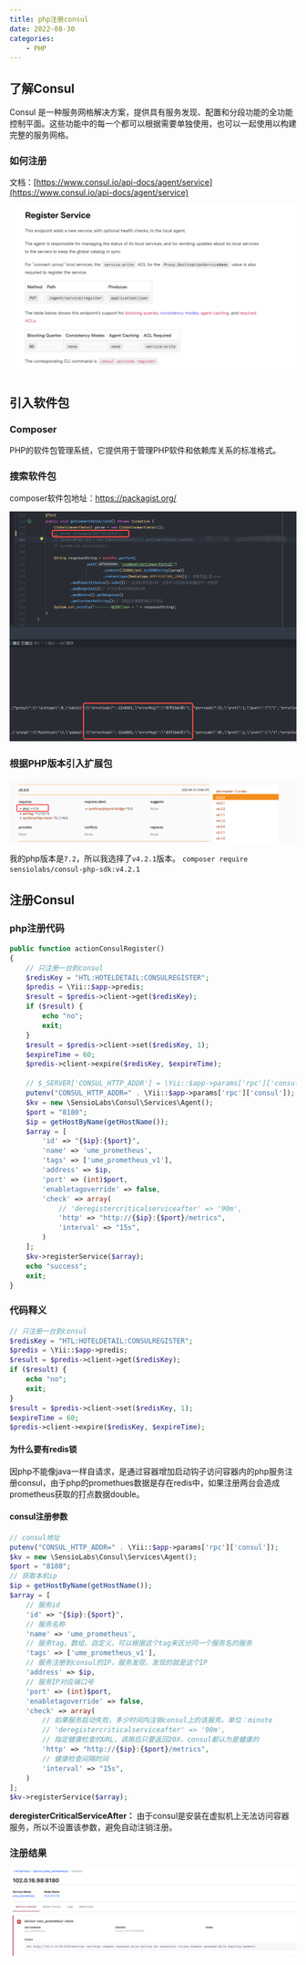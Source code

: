 ```yaml
---
title: php注册consul
date: 2022-08-30
categories:
    - PHP
---
```

## 了解Consul

Consul 是一种服务网格解决方案，提供具有服务发现、配置和分段功能的全功能控制平面。这些功能中的每一个都可以根据需要单独使用，也可以一起使用以构建完整的服务网格。

### 如何注册

文档：[https://www.consul.io/api-docs/agent/service](https://www.consul.io/api-docs/agent/service)

![](asynccode-3.png)

## 引入软件包

### Composer

PHP的软件包管理系统，它提供用于管理PHP软件和依赖库关系的标准格式。

### 搜索软件包

composer软件包地址：https://packagist.org/

![](../Java请求参数注解验证并统一处理/asynccode.png)

### 根据PHP版本引入扩展包

![](asynccode-1.png)

我的php版本是`7.2`，所以我选择了`v4.2.1`版本。
`composer require sensiolabs/consul-php-sdk:v4.2.1`

## 注册Consul

### php注册代码

```PHP
public function actionConsulRegister()
{
    // 只注册一台到consul
    $redisKey = "HTL:HOTELDETAIL:CONSULREGISTER";
    $predis = \Yii::$app->predis;
    $result = $predis->client->get($redisKey);
    if ($result) {
        echo "no";
        exit;
    }
    $result = $predis->client->set($redisKey, 1);
    $expireTime = 60;
    $predis->client->expire($redisKey, $expireTime);

    // $_SERVER['CONSUL_HTTP_ADDR'] = \Yii::$app->params['rpc']['consul'];
    putenv("CONSUL_HTTP_ADDR=" . \Yii::$app->params['rpc']['consul']);
    $kv = new \SensioLabs\Consul\Services\Agent();
    $port = "8180";
    $ip = getHostByName(getHostName());
    $array = [
        'id' => "{$ip}:{$port}",
        'name' => 'ume_prometheus',
        'tags' => ['ume_prometheus_v1'],
        'address' => $ip,
        'port' => (int)$port,
        'enabletagoverride' => false,
        'check' => array(
            // 'deregistercriticalserviceafter' => '90m',
            'http' => "http://{$ip}:{$port}/metrics",
            'interval' => "15s",
        )
    ];
    $kv->registerService($array);
    echo "success";
    exit;
}
```

### 代码释义

```PHP
// 只注册一台到consul
$redisKey = "HTL:HOTELDETAIL:CONSULREGISTER";
$predis = \Yii::$app->predis;
$result = $predis->client->get($redisKey);
if ($result) {
    echo "no";
    exit;
}
$result = $predis->client->set($redisKey, 1);
$expireTime = 60;
$predis->client->expire($redisKey, $expireTime);
```

#### 为什么要有redis锁

因php不能像java一样自请求，是通过容器增加启动钩子访问容器内的php服务注册consul，由于php的promethues数据是存在redis中，如果注册两台会造成prometheus获取的打点数据double。

#### consul注册参数

```PHP
// consul地址
putenv("CONSUL_HTTP_ADDR=" . \Yii::$app->params['rpc']['consul']);
$kv = new \SensioLabs\Consul\Services\Agent();
$port = "8180";
// 获取本机ip
$ip = getHostByName(getHostName());
$array = [
    // 服务id
    'id' => "{$ip}:{$port}",
    // 服务名称
    'name' => 'ume_prometheus',
    // 服务tag，数组，自定义，可以根据这个tag来区分同一个服务名的服务
    'tags' => ['ume_prometheus_v1'],
    // 服务注册到consul的IP，服务发现，发现的就是这个IP
    'address' => $ip,
    // 服务IP对应端口号
    'port' => (int)$port,
    'enabletagoverride' => false,
    'check' => array(
        // 如果服务启动失败，多少时间内注销consul上的该服务。单位：minute
        // 'deregistercriticalserviceafter' => '90m',
        // 指定健康检查的URL，调用后只要返回20X，consul都认为是健康的
        'http' => "http://{$ip}:{$port}/metrics",
        // 健康检查间隔时间
        'interval' => "15s",
    )
];
$kv->registerService($array);
```

**deregisterCriticalServiceAfter：** 由于consul是安装在虚拟机上无法访问容器服务，所以不设置该参数，避免自动注销注册。

### 注册结果

![](asynccode-2.png)